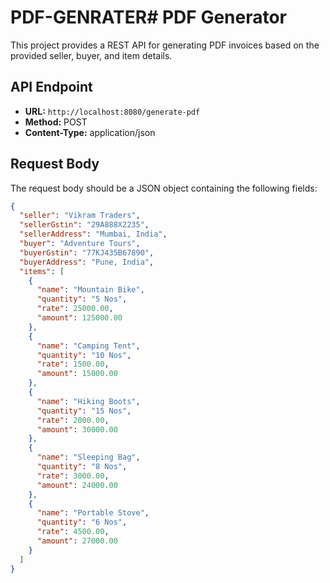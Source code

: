 # PDF-GENRATER# PDF Generator

This project provides a REST API for generating PDF invoices based on the provided seller, buyer, and item details.

## API Endpoint

- **URL:** `http://localhost:8080/generate-pdf`
- **Method:** POST
- **Content-Type:** application/json

## Request Body

The request body should be a JSON object containing the following fields:

```json
{
  "seller": "Vikram Traders",
  "sellerGstin": "29A888X2235",
  "sellerAddress": "Mumbai, India",
  "buyer": "Adventure Tours",
  "buyerGstin": "77KJ435B67890",
  "buyerAddress": "Pune, India",
  "items": [
    {
      "name": "Mountain Bike",
      "quantity": "5 Nos",
      "rate": 25000.00,
      "amount": 125000.00
    },
    {
      "name": "Camping Tent",
      "quantity": "10 Nos",
      "rate": 1500.00,
      "amount": 15000.00
    },
    {
      "name": "Hiking Boots",
      "quantity": "15 Nos",
      "rate": 2000.00,
      "amount": 30000.00
    },
    {
      "name": "Sleeping Bag",
      "quantity": "8 Nos",
      "rate": 3000.00,
      "amount": 24000.00
    },
    {
      "name": "Portable Stove",
      "quantity": "6 Nos",
      "rate": 4500.00,
      "amount": 27000.00
    }
  ]
}
